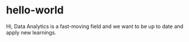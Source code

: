 # hello-world
Hi,
Data Analytics is a fast-moving field and we want to be up to date and apply new learnings.
